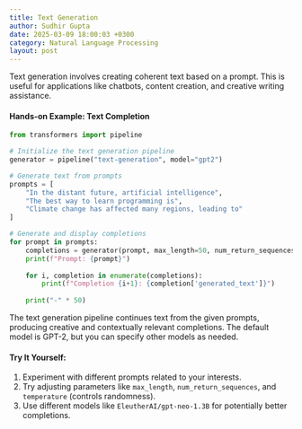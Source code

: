 ```yaml
---
title: Text Generation
author: Sudhir Gupta
date: 2025-03-09 18:00:03 +0300
category: Natural Language Processing
layout: post
---
```


Text generation involves creating coherent text based on a prompt. This is useful for applications like chatbots, content creation, and creative writing assistance.

#### Hands-on Example: Text Completion

```python
from transformers import pipeline

# Initialize the text generation pipeline
generator = pipeline("text-generation", model="gpt2")

# Generate text from prompts
prompts = [
    "In the distant future, artificial intelligence",
    "The best way to learn programming is",
    "Climate change has affected many regions, leading to"
]

# Generate and display completions
for prompt in prompts:
    completions = generator(prompt, max_length=50, num_return_sequences=2)
    print(f"Prompt: {prompt}")
    
    for i, completion in enumerate(completions):
        print(f"Completion {i+1}: {completion['generated_text']}")
    
    print("-" * 50)
```

The text generation pipeline continues text from the given prompts, producing creative and contextually relevant completions. The default model is GPT-2, but you can specify other models as needed.

#### Try It Yourself:
1. Experiment with different prompts related to your interests.
2. Try adjusting parameters like `max_length`, `num_return_sequences`, and `temperature` (controls randomness).
3. Use different models like `EleutherAI/gpt-neo-1.3B` for potentially better completions.